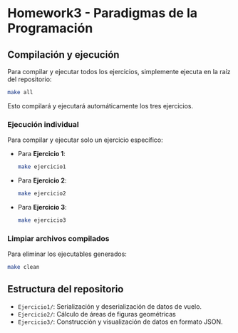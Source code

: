 # Homework3 - Paradigmas de la Programación

## Compilación y ejecución

Para compilar y ejecutar todos los ejercicios, simplemente ejecuta en la raíz del repositorio:

```sh
make all
```

Esto compilará y ejecutará automáticamente los tres ejercicios.

### Ejecución individual

Para compilar y ejecutar solo un ejercicio específico:

- Para **Ejercicio 1**:
  ```sh
  make ejercicio1
  ```
- Para **Ejercicio 2**:
  ```sh
  make ejercicio2
  ```
- Para **Ejercicio 3**:
  ```sh
  make ejercicio3
  ```

### Limpiar archivos compilados

Para eliminar los ejecutables generados:

```sh
make clean
```

## Estructura del repositorio

- `Ejercicio1/`: Serialización y deserialización de datos de vuelo.
- `Ejercicio2/`: Cálculo de áreas de figuras geométricas
- `Ejercicio3/`: Construcción y visualización de datos en formato JSON.
